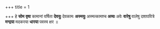 +++
title = 1

+++
हे **सोम** **वृषा** कामानां वर्षिता **देवयुः** देवकामः **अस्मयुः** अस्मत्कामश्च **अव्यः** अवेः **वारेषु** वालेषु दशापवित्रे **मन्द्रया** मदकरया **धारया** पवस्व क्षर ॥